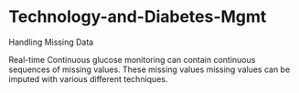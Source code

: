 # Technology-and-Diabetes-Mgmt
Handling Missing Data

Real-time Continuous glucose monitoring can contain continuous sequences of missing values. These missing values missing values can be imputed with various different techniques.
